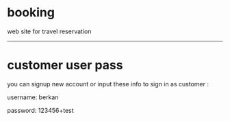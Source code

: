 # booking
web site for travel reservation
_____________________________________________________________________
# customer user pass
you can signup new account or input these info to sign in as customer :

username: berkan

password: 123456+test
